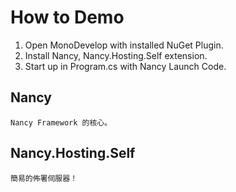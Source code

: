 How to Demo
===========

1. Open MonoDevelop with installed NuGet Plugin.
2. Install Nancy, Nancy.Hosting.Self extension.
3. Start up in Program.cs with Nancy Launch Code.

Nancy
-----

	Nancy Framework 的核心。

Nancy.Hosting.Self
------------------

	簡易的佈署伺服器！

